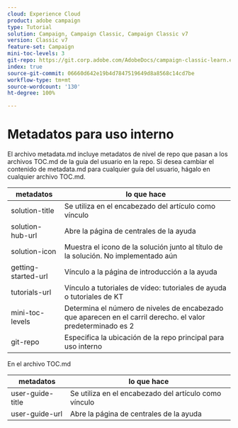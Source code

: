 ```yaml
---
cloud: Experience Cloud
product: adobe campaign
type: Tutorial
solution: Campaign, Campaign Classic, Campaign Classic v7
version: Classic v7
feature-set: Campaign
mini-toc-levels: 3
git-repo: https://git.corp.adobe.com/AdobeDocs/campaign-classic-learn.es-ES
index: true
source-git-commit: 06660d642e19b4d7847519649d8a8568c14cd7be
workflow-type: tm+mt
source-wordcount: '130'
ht-degree: 100%

---
```



# Metadatos para uso interno

El archivo metadata.md incluye metadatos de nivel de repo que pasan a los archivos TOC.md de la guía del usuario en la repo. Si desea cambiar el contenido de metadata.md para cualquier guía del usuario, hágalo en cualquier archivo TOC.md.

| metadatos | lo que hace |
|--- |--- |
| solution-title | Se utiliza en el encabezado del artículo como vínculo |
| solution-hub-url | Abre la página de centrales de la ayuda |
| solution-icon | Muestra el icono de la solución junto al título de la solución. No implementado aún |
| getting-started-url | Vínculo a la página de introducción a la ayuda |
| tutorials-url | Vínculo a tutoriales de vídeo: tutoriales de ayuda o tutoriales de KT |
| mini-toc-levels | Determina el número de niveles de encabezado que aparecen en el carril derecho. el valor predeterminado es 2 |
| git-repo | Especifica la ubicación de la repo principal para uso interno |

En el archivo TOC.md

| metadatos | lo que hace |
|--- |--- |
| user-guide-title | Se utiliza en el encabezado del artículo como vínculo |
| user-guide-url | Abre la página de centrales de la ayuda |
